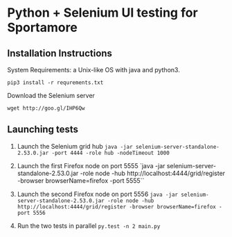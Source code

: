 # Python + Selenium UI testing for Sportamore

## Installation Instructions

System Requirements: a Unix-like OS with java and python3.

```
pip3 install -r requrements.txt
```

Download the Selenium server
```
wget http://goo.gl/IHP6Qw
```

## Launching tests

1. Launch the Selenium grid hub `java -jar selenium-server-standalone-2.53.0.jar -port 4444 -role hub -nodeTimeout 1000`

2. Launch the first Firefox node on port 5555 `java -jar selenium-server-standalone-2.53.0.jar -role node -hub http://localhost:4444/grid/register -browser browserName=firefox -port 5555``

3. Launch the second Firefox node on port 5556 `java -jar selenium-server-standalone-2.53.0.jar -role node -hub http://localhost:4444/grid/register -browser browserName=firefox -port 5556`

4. Run the two tests in parallel `py.test -n 2 main.py`
